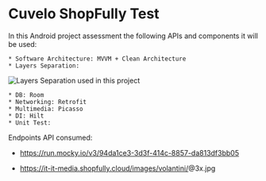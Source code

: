 # Cuvelo ShopFully Test

In this Android project assessment the following APIs and components it will be used: 

    * Software Architecture: MVVM + Clean Architecture
    * Layers Separation:

![Layers Separation used in this project](https://imageup.me/mvvm-clean-architecture-scheme)

    * DB: Room
    * Networking: Retrofit
    * Multimedia: Picasso
    * DI: Hilt
    * Unit Test: 


Endpoints API consumed:

* https://run.mocky.io/v3/94da1ce3-3d3f-414c-8857-da813df3bb05

* https://it-it-media.shopfully.cloud/images/volantini/<id>@3x.jpg
